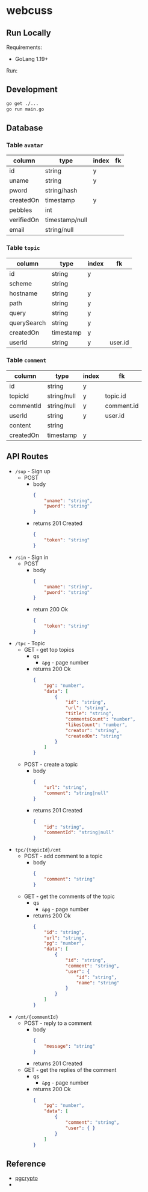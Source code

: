 # webcuss

## Run Locally
Requirements:
* GoLang 1.19+


Run:
## Development
```sh
go get ./...
go run main.go
```

## Database
### Table `avatar`
| column     | type           | index | fk  |
|------------|----------------|-------|-----|
| id         | string         | y     |     |
| uname      | string         | y     |     |
| pword      | string/hash    |       |     |
| createdOn  | timestamp      | y     |     |
| pebbles    | int            |       |     |
| verifiedOn | timestamp/null |       |     |
| email      | string/null    |       |     |

### Table `topic`
| column      | type      | index | fk      |
|-------------|-----------|-------|---------|
| id          | string    | y     |         |
| scheme      | string    |       |         |
| hostname    | string    | y     |         |
| path        | string    | y     |         |
| query       | string    | y     |         |
| querySearch | string    | y     |         |
| createdOn   | timestamp | y     |         |
| userId      | string    | y     | user.id |

### Table `comment`
| column    | type        | index | fk         |
|-----------|-------------|-------|------------|
| id        | string      | y     |            |
| topicId   | string/null | y     | topic.id   |
| commentId | string/null | y     | comment.id |
| userId    | string      | y     | user.id    |
| content   | string      |       |            |
| createdOn | timestamp   | y     |            |

## API Routes
* `/sup` - Sign up
    * POST
        * body
            ```json
            {
                "uname": "string",
                "pword": "string"
            }
            ```
        * returns 201 Created
            ```json
            {
                "token": "string"
            }
            ```
* `/sin` - Sign in
    * POST
        * body
            ```json
            {
                "uname": "string",
                "pword": "string"
            }
            ```
        * return 200 Ok
            ```json
            {
                "token": "string"
            }
            ```
* `/tpc` - Topic
    * GET - get top topics
        * qs
            * `&pg` - page number
        * returns 200 Ok
            ```json
            {
                "pg": "number",
                "data": [
                    {
                        "id": "string",
                        "url": "string",
                        "title": "string",
                        "commentsCount": "number",
                        "likesCount": "number",
                        "creator": "string",
                        "createdOn": "string"
                    }
                ]
            }
            ```
    * POST - create a topic
        * body
            ```json
            {
                "url": "string",
                "comment": "string|null"
            }
            ```
        * returns 201 Created
            ```json
            {
                "id": "string",
                "commentId": "string|null"
            }
            ```
* `tpc/{topicId}/cmt`
    * POST - add comment to a topic
        * body
            ```json
            {
                "comment": "string"
            }
            ```
    * GET - get the comments of the topic
        * qs
            * `&pg` - page number
        * returns 200 Ok
            ```json
            {
                "id": "string",
                "url": "string",
                "pg": "number",
                "data": [
                    {
                        "id": "string",
                        "comment": "string",
                        "user": {
                            "id": "string",
                            "name": "string"
                        }
                    }
                ]
            }
            ```
* `/cmt/{commentId}`
    * POST - reply to a comment
        * body
            ```json
            {
                "message": "string"
            }
            ```
        * returns 201 Created
    * GET - get the replies of the comment
        * qs
            * `&pg` - page number
        * returns 200 Ok
            ```json
            {
                "pg": "number",
                "data": [
                    {
                        "comment": "string",
                        "user": { }
                    }
                ]
            }
            ```
## Reference
* [pgcrypto](https://www.meetspaceapp.com/2016/04/12/passwords-postgresql-pgcrypto.html)
* 